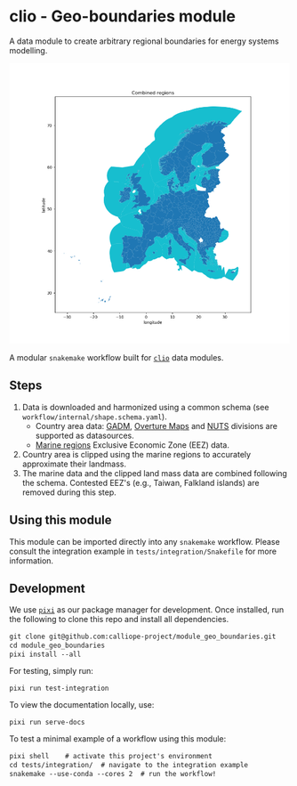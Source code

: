# clio - Geo-boundaries module

A data module to create arbitrary regional boundaries for energy systems modelling.

![Example of European shapes](./docs/europe_example.png)

A modular `snakemake` workflow built for [`clio`](https://clio.readthedocs.io/) data modules.

## Steps

1. Data is downloaded and harmonized using a common schema (see `workflow/internal/shape.schema.yaml`).
    - Country area data: [GADM](https://gadm.org/), [Overture Maps](https://overturemaps.org/) and [NUTS](https://ec.europa.eu/eurostat/web/gisco/geodata/statistical-units/territorial-units-statistics) divisions are supported as datasources.
    - [Marine regions](https://www.marineregions.org/) Exclusive Economic Zone (EEZ) data.
2. Country area is clipped using the marine regions to accurately approximate their landmass.
3. The marine data and the clipped land mass data are combined following the schema.
Contested EEZ's (e.g., Taiwan, Falkland islands) are removed during this step.

## Using this module

This module can be imported directly into any `snakemake` workflow.
Please consult the integration example in `tests/integration/Snakefile` for more information.

## Development

We use [`pixi`](https://pixi.sh/) as our package manager for development.
Once installed, run the following to clone this repo and install all dependencies.

```shell
git clone git@github.com:calliope-project/module_geo_boundaries.git
cd module_geo_boundaries
pixi install --all
```

For testing, simply run:

```shell
pixi run test-integration
```

To view the documentation locally, use:

```shell
pixi run serve-docs
```

To test a minimal example of a workflow using this module:

```shell
pixi shell    # activate this project's environment
cd tests/integration/  # navigate to the integration example
snakemake --use-conda --cores 2  # run the workflow!
```
